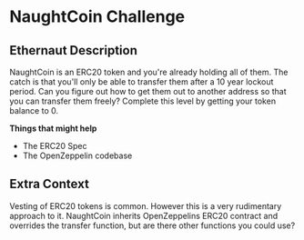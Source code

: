 # NaughtCoin Challenge

## Ethernaut Description

NaughtCoin is an ERC20 token and you're already holding all of them. The catch is that you'll only be able to transfer them after a 10 year lockout period. Can you figure out how to get them out to another address so that you can transfer them freely? Complete this level by getting your token balance to 0.

**Things that might help**

- The ERC20 Spec
- The OpenZeppelin codebase

## Extra Context

Vesting of ERC20 tokens is common. However this is a very rudimentary approach to it.
NaughtCoin inherits OpenZeppelins ERC20 contract and overrides the transfer function, but are there other functions you could use? 
